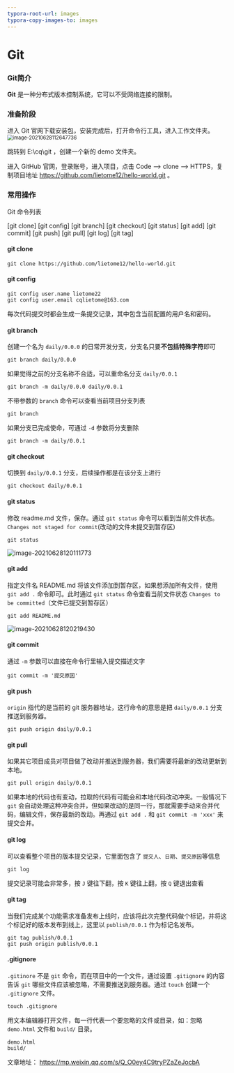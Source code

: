 ```yaml
---
typora-root-url: images
typora-copy-images-to: images
---
```


# Git
### Git简介

<b>Git</b> 是一种分布式版本控制系统，它可以不受网络连接的限制。

### 准备阶段

进入 Git 官网下载安装包，安装完成后，打开命令行工具，进入工作文件夹。<img src="E:\学习\markdown\study\hello-world\images\image-20210628112647736.png" alt="image-20210628112647736" style="zoom:80%;" />

跳转到 E:\cq\git ，创建一个新的 demo 文件夹。

进入 GitHub 官网，登录账号，进入项目，点击 Code --> clone --> HTTPS，复制项目地址 https://github.com/lietome12/hello-world.git 。

### 常用操作

Git 命令列表

[git clone] [git config] [git branch] [git checkout] [git status] [git add] [git commit] [git push] [git pull] [git log] [git tag]

#### git clone

<!--从 git 服务器拉取代码-->

```
git clone https://github.com/lietome12/hello-world.git
```

#### git config

<!--配置开发者用户名和邮箱-->

```
git config user.name lietome22
git config user.email cqlietome@163.com
```

每次代码提交时都会生成一条提交记录，其中包含当前配置的用户名和密码。

#### git branch

<!--创建、重命名、查看、删除项目分支，通过 git 做项目开发时，一般都是在开发分支中进行，开发完成后合并到主干。-->

创建一个名为 `daily/0.0.0` 的日常开发分支，分支名只要<b>不包括特殊字符</b>即可

```
git branch daily/0.0.0
```

如果觉得之前的分支名称不合适，可以重命名分支 `daily/0.0.1`

```
git branch -m daily/0.0.0 daily/0.0.1
```

不带参数的 `branch` 命令可以查看当前项目分支列表

```
git branch
```

如果分支已完成使命，可通过 `-d` 参数将分支删除

```
git branch -m daily/0.0.1
```

#### git checkout

<!--切换分支-->

切换到 `daily/0.0.1` 分支，后续操作都是在该分支上进行

```
git checkout daily/0.0.1
```

#### git status

<!--查看文件变更状态-->

修改 readme.md 文件，保存。通过 `git status` 命令可以看到当前文件状态。`Changes not staged for commit`(改动的文件未提交到暂存区)

```
git status
```

![image-20210628120111773](E:\学习\markdown\study\hello-world\images\image-20210628120111773.png)

#### git add

<!--添加文件更改到暂存区-->

指定文件名 README.md 将该文件添加到暂存区，如果想添加所有文件，使用 `git add .` 命令即可。此时通过 `git status` 命令查看当前文件状态 `Changes to be committed`（文件已提交到暂存区）

```
git add README.md
```

![image-20210628120219430](E:\学习\markdown\study\hello-world\images\image-20210628120219430.png)

#### git commit

<!--提交文件变动到版本库-->

通过 `-m` 参数可以直接在命令行里输入提交描述文字

```
git commit -m '提交原因'
```

#### git push

<!--将本地代码改动推送到服务器-->

`origin` 指代的是当前的 git 服务器地址，这行命令的意思是把 `daily/0.0.1` 分支推送到服务器。

```
git push origin daily/0.0.1
```

#### git pull

<!--将服务器上的最新代码拉取到本地-->

如果其它项目成员对项目做了改动并推送到服务器，我们需要将最新的改动更新到本地。

```
git pull origin daily/0.0.1
```

如果本地的代码也有变动，拉取的代码有可能会和本地代码改动冲突。一般情况下 `git` 会自动处理这种冲突合并，但如果改动的是同一行，那就需要手动来合并代码，编辑文件，保存最新的改动。再通过 `git add .` 和 `git commit -m 'xxx'` 来提交合并。

#### git log

<!--查看版本提交记录-->

可以查看整个项目的版本提交记录，它里面包含了 `提交人`、`日期`、`提交原因`等信息

```
git log
```

提交记录可能会非常多，按 `J` 键往下翻，按 `K` 键往上翻，按 `Q` 键退出查看

#### git tag

<!--为项目标记里程牌-->

当我们完成某个功能需求准备发布上线时，应该将此次完整代码做个标记，并将这个标记好的版本发布到线上，这里以 `publish/0.0.1` 作为标记名发布。

```
git tag publish/0.0.1
git push origin publish/0.0.1
```

#### .gitignore

<!--设置哪些内容不需要推送到服务器，这是一个配置文件-->

`.gitinore` 不是 `git` 命令，而在项目中的一个文件，通过设置 `.gitignore` 的内容告诉 `git` 哪些文件应该被忽略，不需要推送到服务器。通过 `touch` 创建一个 `.gitignore` 文件。

```
touch .gitignore
```

用文本编辑器打开文件，每一行代表一个要忽略的文件或目录，如：忽略 `demo.html` 文件和 `build/` 目录。

```
demo.html
build/
```

文章地址： https://mp.weixin.qq.com/s/Q_O0ey4C9tryPZaZeJocbA


